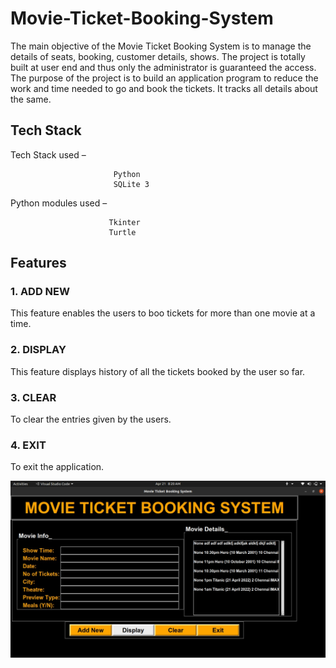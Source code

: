 # Movie-Ticket-Booking-System

The main objective of the Movie Ticket Booking System is to manage the details of seats, booking, customer details, shows. The project is totally built at user end and thus only the administrator is guaranteed the access. The purpose of the project is to build an application program to reduce the work and time needed to go and book the tickets. It tracks all details about the same.

## Tech Stack 

Tech Stack used – 

                           Python
                           SQLite 3

Python modules used – 

                          Tkinter
                          Turtle
                          
## Features


### 1. ADD NEW

This feature enables the users to boo tickets for more than one movie at a time.


### 2. DISPLAY

This feature displays  history of all the tickets booked by the user so far.


### 3. CLEAR

To clear the entries given by the users.


### 4. EXIT

To exit the application.


<img src = "1.jpeg">
